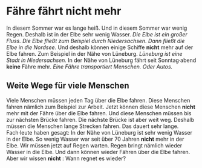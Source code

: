 # Fähre fährt nicht mehr

In diesem Sommer war es lange heiß. Und in diesem Sommer war wenig Regen. Deshalb ist in der Elbe sehr wenig Wasser. 
*Die Elbe ist ein großer Fluss.* 
*Die Elbe fließt zum Beispiel durch Niedersachsen.* 
*Dann fließt die Elbe in die Nordsee.* Und deshalb können einige Schiffe **nicht** mehr auf der Elbe fahren. Zum Beispiel in der Nähe von Lüneburg. 
*Lüneburg ist eine Stadt in Niedersachsen.* In der Nähe von Lüneburg fährt seit Sonntag·abend **keine** Fähre mehr. 
*Eine Fähre transportiert Menschen.* *Oder Autos.* 

## Weite Wege für viele Menschen
Viele Menschen müssen jeden Tag über die Elbe fahren. Diese Menschen fahren nämlich zum Beispiel zur Arbeit. Jetzt können diese Menschen **nicht** mehr mit der Fähre über die Elbe fahren. Und diese Menschen müssen bis zur nächsten Brücke fahren. Die nächste Brücke ist aber weit weg. Deshalb müssen die Menschen lange Strecken fahren. Das dauert sehr lange. 
Fach·leute haben gesagt: In der Nähe von Lüneburg ist sehr wenig Wasser in der Elbe. So wenig Wasser war seit über 70 Jahren **nicht** mehr in der Elbe. Wir müssen jetzt auf Regen warten. Regen bringt nämlich wieder Wasser in die Elbe. Und dann können wieder Fähren über die Elbe fahren. Aber wir wissen **nicht** : Wann regnet es wieder? 
